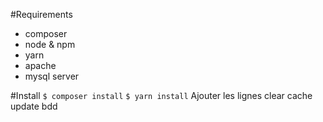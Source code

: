 #Requirements
* composer
* node & npm
* yarn
* apache
* mysql server

#Install
`$ composer install`
`$ yarn install`
Ajouter les lignes clear cache update bdd